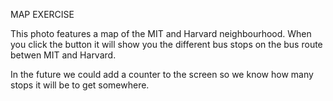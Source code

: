 MAP EXERCISE 

This photo features a map of the MIT and Harvard neighbourhood. When you click the button it will show you the different bus stops on the bus route betwen MIT and Harvard. 

In the future we could add a counter to the screen so we know how many stops it will be to get somewhere. 
